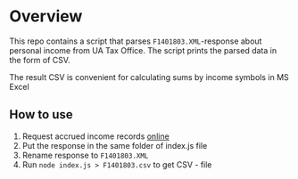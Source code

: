 # Overview

This repo contains a script that parses `F1401803.XML`-response about personal income from UA Tax Office. The script prints the parsed data in the form of CSV.

The result CSV is convenient for calculating sums by income symbols in MS Excel

## How to use

1. Request accrued income records [online](https://cabinet.tax.gov.ua/individual/f01002)
1. Put the response in the same folder of index.js file
1. Rename response to `F1401803.XML`
1. Run `node index.js > F1401803.csv` to get CSV - file

